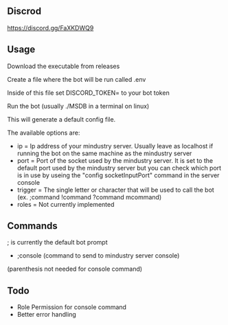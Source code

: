 ## Discrod
https://discord.gg/FaXKDWQ9

## Usage
Download the executable from releases

Create a file where the bot will be run called .env

Inside of this file set DISCORD_TOKEN= to your bot token 

Run the bot (usually ./MSDB in a terminal on linux)

This will generate a default config file.  

The available options are:

- ip = Ip address of your mindustry server.  Usually leave as localhost if running the bot on the same machine as the mindustry server
- port = Port of the socket used by the mindustry server.  It is set to the default port used by the mindustry server but you can check which port is in use by useing the "config socketInputPort" command in the server console
- trigger = The single letter or character that will be used to call the bot (ex. ;command !command ?command mcommand)
- roles = Not currently implemented

## Commands
; is currently the default bot prompt

- ;console (command to send to mindustry server console)

(parenthesis not needed for console command)


## Todo
- Role Permission for console command
- Better error handling 
